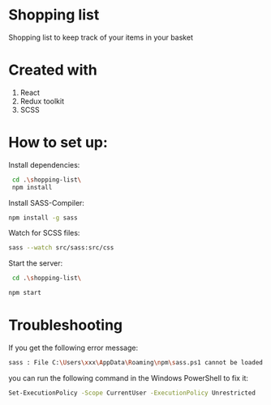 # Shopping list

Shopping list to keep track of your items in your basket

# Created with

1. React
2. Redux toolkit
3. SCSS

# How to set up:

Install dependencies:

```bash
 cd .\shopping-list\
 npm install
```

Install SASS-Compiler:

```bash
npm install -g sass
```

Watch for SCSS files:

```bash
sass --watch src/sass:src/css
```

Start the server:

```bash
 cd .\shopping-list\
```

```bash
npm start
```

# Troubleshooting

If you get the following error message:

```bash
sass : File C:\Users\xxx\AppData\Roaming\npm\sass.ps1 cannot be loaded because running scripts is disabled on this system. For more information, see about_Execution_Policies at https:/go.microsoft.com/fwlink/?LinkID=135170.
```

you can run the following command in the Windows PowerShell to fix it:

```bash
Set-ExecutionPolicy -Scope CurrentUser -ExecutionPolicy Unrestricted
```

